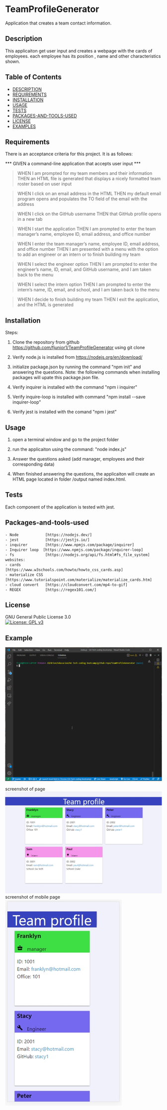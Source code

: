 # TeamProfileGenerator
Application that creates a team contact information.

## Description
This applicaiton get user input and creates a webpage with the cards of employees. each employee has its position , name and other characteristics shown.


## Table of Contents
- [DESCRIPTION](#Description)
- [REQUIREMENTS](#Requirements)
- [INSTALLATION](#Installation)
- [USAGE](#Usage)
- [TESTS](#Tests)
- [PACKAGES-AND-TOOLS-USED](#Packages-and-tools-used)
- [LICENSE](#License)
- [EXAMPLES](#Examples)

 
## Requirements
There is an acceptance criteria for this project. It is as follows:

*** GIVEN a command-line application that accepts user input ***

> WHEN I am prompted for my team members and their information
THEN an HTML file is generated that displays a nicely formatted team roster based on user input

> WHEN I click on an email address in the HTML
THEN my default email program opens and populates the TO field of the email with the address

> WHEN I click on the GitHub username
THEN that GitHub profile opens in a new tab

>WHEN I start the application
THEN I am prompted to enter the team manager’s name, employee ID, email address, and office number

> WHEN I enter the team manager’s name, employee ID, email address, and office number
THEN I am presented with a menu with the option to add an engineer or an intern or to finish building my team

> WHEN I select the engineer option
THEN I am prompted to enter the engineer’s name, ID, email, and GitHub username, and I am taken back to the menu

> WHEN I select the intern option
THEN I am prompted to enter the intern’s name, ID, email, and school, and I am taken back to the menu

> WHEN I decide to finish building my team
THEN I exit the application, and the HTML is generated


## Installation
 
Steps:

  1. Clone the repository from github https://github.com/fjunior1/TeamProfileGenerator
   using git clone 
 
  2. Verify node.js is installed from https://nodejs.org/en/download/

  3. initialize package.json by running the command "npm init" and answering the questions. Note: the following commands when installing packages will upate this package.json file.

  4. Verify inquirer is installed with the command "npm i inquirer" 

  5. Verify inquire-loop is installed with command "npm install --save inquirer-loop"

  6. Verify jest is installed with the comand "npm i jest" 


## Usage
  1. open a terminal window and go to the project folder

  2. run the applicaiton using the command: "node index.js"

  3. Answer the questions asked (add manager, employees and their corresponding data)

  4. When finished answering the questions, the applicaiton will create an HTML page located in folder /output named index.html.

## Tests
Each component of the application is tested with jest.


## Packages-and-tools-used
    - Node            [https://nodejs.dev/]
    - jest            [https://jestjs.io/]
    - inquirer        [https://www.npmjs.com/package/inquirer]
    - Inquirer loop  [https://www.npmjs.com/package/inquirer-loop] 
    - fs              [https://nodejs.org/api/fs.html#fs_file_system]
    websites:
    - cards           [https://www.w3schools.com/howto/howto_css_cards.asp]
    - materialize CSS [https://www.tutorialspoint.com/materialize/materialize_cards.htm]
    - cloud convert   [https://cloudconvert.com/mp4-to-gif] 
    - REGEX           [https://regex101.com/]

## License
GNU General Public License 3.0  
[![License: GPL v3](https://img.shields.io/badge/License-GPLv3-blue.svg)](https://www.gnu.org/licenses/gpl-3.0)

## Example
![example running app](./assets/TeamGeneratorAnim.gif)

screenshot of page  
![Alt text](./assets/scr_pc.jpg?raw=true "screenshot of html on PC")  
screenshot of mobile page  
![Alt text](./assets/scr_mobile.jpg?raw=true "screenshot of html on mobile")
